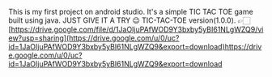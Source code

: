 This is my first project on android studio. It's a simple TIC TAC TOE game built using java.
JUST GIVE IT A TRY 😉
TIC-TAC-TOE version(1.0.0).
👉🏻 [https://drive.google.com/file/d/1JaOIjuPAfWOD9Y3bxby5yBI61NLgWZQ9/view?usp=sharing](https://drive.google.com/u/0/uc?id=1JaOIjuPAfWOD9Y3bxby5yBI61NLgWZQ9&export=download)https://drive.google.com/u/0/uc?id=1JaOIjuPAfWOD9Y3bxby5yBI61NLgWZQ9&export=download
